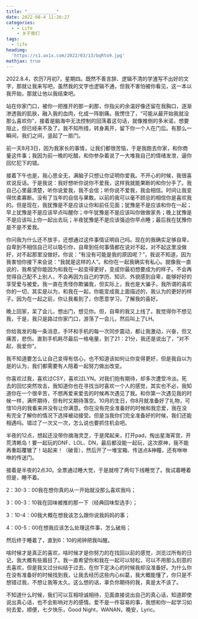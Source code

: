 ```yaml
---
title: "___________"
date: 2022-08-4 11:26:27
categories:
  - - Life
    - 关于我们
tags:
  - life
headimg:
  'https://s1.ax1x.com/2022/03/13/bqRto9.jpg'
mathjax: true
---
```


2022.8.4，农历7月初7，星期四。既然不善言辞、逻辑不清的学渣写不出好的文字，那就让我来写吧，虽然我的文字也逻辑不通，但我不害怕被你看见，这一本以我开始，那就让他以我结束吧。

站在你家门口，被你一把推开的那一刹那，你指尖的余温好像还留在我胸口，逐渐渗透我的肌肤，融入我的血肉，化成一阵剧痛。我愣住了，“可能从最开始我就没那么喜欢你”，接着是脑海中无法控制的回荡着这句话，就像推倒的多米诺，想要阻止，但已经来不及了。我不知所措，转身离开，留下你一个人在门后。有那么一瞬间，我们之间，竖起了一扇门。

前一天8月3日，因为我家长的事情，让我们都很苦恼，于是我跑去你家，和你商量这件事；我因为前一晚的吃醋，和你参杂着说了一大堆我自己的情绪发泄，逼你回忆犯下的错。

接着下午也是，我心思全无，满脑子只想让你证明你爱我。不开心的时候，我很喜欢说反话。于是我说：我好想听你说你不爱我，这样我就能果断的和你分手了。我自己心里最清楚，听你说爱我，我不会信；听你说不爱我，我会相信。时间让我变得优柔寡断。没有了当年的自信与果敢。以前的我可以毫不顾忌的相信你是喜欢我的。但是现在，我犹豫是不是应该让你和前任见面；犹豫是不是应该和你在一起；早上犹豫是不是应该早点叫醒你；中午犹豫是不是应该叫你做做家务；晚上犹豫是不是应该叫上你一起出去玩；半夜犹豫是不是应该强迫你早点睡；最后我在犹豫你是不是不爱我。

你问我为什么还不放手，还想通过这件事情证明自己吗。现在的我确实足够自卑，自卑到不相信自己可以吸引你，自卑到任何事情都在说对不起，对不起这里没做好，对不起那里没做好。你说：“有没有可能是我的原因呢？”，我说不知道，因为我害怕你接下来会说：“我就是这样的人”。和你在一起我确实有私心。就像我一直说的，我希望你能因为和我在一起变得更好，变成你最初想要成为的样子。不会再觉得自己配不上别人，不会再因为自己的学历、知识、外貌感到自卑，能够好好的享受爱与被爱。我一直在责怪你欺骗我，但实际上，我也是大骗子。我所谓的喜欢你的一切，其实是以为，和我在一起，你能变成我上面描述的，我认为的更好的样子。因为在一起之前，你让我看到了，你愿意学习，了解我的喜好。

晚上回家，呆了会儿，想出门，想见你。但，自卑的我又上线了。我觉得你不想见我，于是，我只是路过你家门口，游荡了一会儿，然后叫上了LH。

你给我发的每一条消息，手环和手机的每一次同步震动，都让我激动，兴奋，但又痛苦，悲伤。直到手机耗尽最后一格电量，到了21：21分，我还是说出了，“对不起，我爱你”。

我不知道要怎么让自己变得有信心，也不知道该如何让你变得更好，但是我自以为是的认为，我们都需要有人陪着一起努力做出改变。

你喜欢过我，喜欢过CSY，喜欢过LYN。对我们抱有期待，却多次遭受冷淡。死去的回忆突然攻击，我知道你也在寻找当时喜欢一个人的感觉，其实也不必，我知道你在一个很辛苦，不想再爱来爱去的时候再次遇见了我。和你第一次遇见我的时候一样，满怀期待，但有时又期待落空。10月的生日，你8月就准备好了礼物，可惜10月的我看来并没有让你满意。你在没有完全准备好的时候和我恋爱，我在没有完全了解你的情况下选择被动接受。但是当我你们完全准备好的时候，我们还能相遇吗。错过了一次又一次，怎么说也要抓住机会吧。

半夜的12点，想起还没带你摘海灵芝，于是爬起来，打开pad，掏出星海宵宫，开荒清赖岛！要一起玩的DNF、LOL、DN，最后都没能一起玩，这次原神，我不能再重蹈覆辙了！站起来！（破音），然后开了一堆宝箱、传送点&神瞳，还有咻咻咻的传送门。

接着是半夜的2点30。全票通过睡大觉，于是就唠了两句下线睡觉了。我试着睡着但是，睡不着。

2：30-3：00我在想你真的从一开始就没那么喜欢我吗；

3：00-3：10我在回味被推的那一下（经典回味型选手）；

3：10-4：00我大概在想我该怎么跟你说我妈妈的事；

4：00-5：00在想我应该怎么处理这件事，怎么破局；

然后终于睡着了，直到6：10的闹钟把我叫醒。

啥时候才是真正的喜欢，啥时候才是你努力的在找回以前的感觉，浏览过所有的日记，我大概有些眉目了。我一直希望你和我在一起可以轻松，可以不用那么刻意的去喜欢，但是我又过分纠结于过去，在你下定决心的时候我却没准备好。为什么你在没有准备好的时候找到我，让我去经历这些内心纠葛，我大概能懂了，你只是不想错过我，不想让我等太久。这么想的话，辜负你期待的我，真是太不该了。

不知道什么时候，我们可以互相坦诚相待，见面直接说出自己的真心话，知道即使说出真心话，也不会影响对方的感情。爱不是一件容易的事，我想和你一起学习如何去爱。顺便，七夕快乐，Good Night，WANAN，晚安，Lyric。

